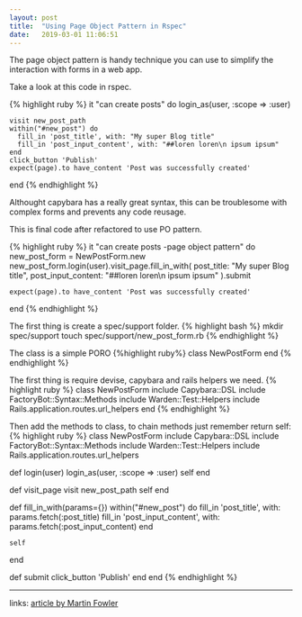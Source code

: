 ```yaml
---
layout: post
title:  "Using Page Object Pattern in Rspec"
date:   2019-03-01 11:06:51
---
```


The page object pattern is handy technique you can use to simplify the interaction with forms in a web app.

Take a look at this code in rspec.

{% highlight ruby %}
  it "can create posts" do
    login_as(user, :scope => :user)

    visit new_post_path
    within("#new_post") do
      fill_in 'post_title', with: "My super Blog title"
      fill_in 'post_input_content', with: "##loren loren\n ipsum ipsum"
    end
    click_button 'Publish'
    expect(page).to have_content 'Post was successfully created'
  end
{% endhighlight %}

Althought capybara has a really great syntax, this can be troublesome with complex forms and prevents any code reusage.

This is final code after refactored to use PO pattern.

{% highlight ruby %}
  it "can create posts -page object pattern" do
    new_post_form = NewPostForm.new
    new_post_form.login(user).visit_page.fill_in_with(
      post_title: "My super Blog title",
      post_input_content: "##loren loren\n ipsum ipsum"
    ).submit

    expect(page).to have_content 'Post was successfully created'
  end
{% endhighlight %}

The first thing is create a spec/support folder.
{% highlight bash %}
  mkdir spec/support
  touch spec/support/new_post_form.rb
{% endhighlight %}

The class is a simple PORO 
{%highlight ruby%}
class NewPostForm
end
{% endhighlight %}

The first thing is require devise, capybara and rails helpers we need.
{% highlight ruby %}
class NewPostForm
  include Capybara::DSL
  include FactoryBot::Syntax::Methods
  include Warden::Test::Helpers
  include Rails.application.routes.url_helpers
end
{% endhighlight %}

Then add the methods to class, to chain methods just remember return self:
{% highlight ruby %}
class NewPostForm
  include Capybara::DSL
  include FactoryBot::Syntax::Methods
  include Warden::Test::Helpers
  include Rails.application.routes.url_helpers

  def login(user)
    login_as(user, :scope => :user)
    self
  end

  def visit_page
    visit new_post_path
    self
  end

  def fill_in_with(params={})
    within("#new_post") do
      fill_in 'post_title', with: params.fetch(:post_title)
      fill_in 'post_input_content', with: params.fetch(:post_input_content)
    end

    self
  end

  def submit
    click_button 'Publish'
  end
end
{% endhighlight %}






----------


links:
[article by Martin Fowler](https://martinfowler.com/bliki/PageObject.html)
